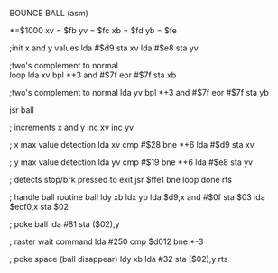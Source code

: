 BOUNCE BALL (asm)

*=$1000
xv = $fb
yv = $fc
xb = $fd
yb = $fe

;init x and y values
lda #$d9
sta xv
lda #$e8
sta yv

;two's complement to normal  
loop lda xv
bpl *+3
and #$7f
eor #$7f
sta xb

;two's complement to normal
lda yv
bpl *+3
and #$7f
eor #$7f
sta yb

jsr ball

; increments x and y
inc xv
inc yv

; x max value detection
lda xv
cmp #$28
bne *+6
lda #$d9
sta xv

; y max value detection
lda yv
cmp #$19
bne *+6
lda #$e8
sta yv

; detects stop/brk pressed to exit
jsr $ffe1
bne loop
done rts

; handle ball routine
ball ldy xb
ldx yb
lda $d9,x 
and #$0f 
sta $03
lda $ecf0,x 
sta $02

; poke ball
lda #81
sta ($02),y

; raster wait command
lda #250
cmp $d012
bne *-3

; poke space (ball disappear)
ldy xb
lda #32
sta ($02),y
rts
